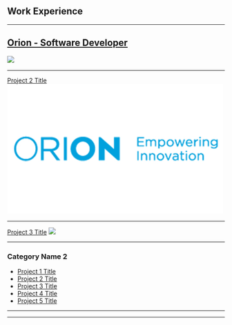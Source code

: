 ## Work Experience

---

[<h2 style="color=black;">Orion - Software Developer</h2>](/sample_page)
[<img src="https://i.ibb.co/9c1cCmT/Logo-Tagline-Blue-staffsig.png"/>](/sample_page)

---
[Project 2 Title](/pdf/sample_presentation.pdf)
<img src="images/orion.jpg?raw=true"/>

---
[Project 3 Title](http://example.com/)
<img src="images/dummy_thumbnail.jpg?raw=true"/>

---

### Category Name 2

- [Project 1 Title](http://example.com/)
- [Project 2 Title](http://example.com/)
- [Project 3 Title](http://example.com/)
- [Project 4 Title](http://example.com/)
- [Project 5 Title](http://example.com/)

---



---
